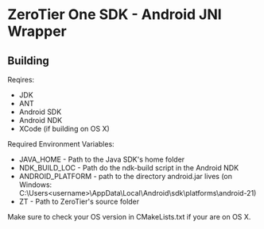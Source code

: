 ZeroTier One SDK - Android JNI Wrapper
=====


Building
-----

Reqires:

* JDK
* ANT
* Android SDK
* Android NDK
* XCode (if building on OS X)

Required Environment Variables:

* JAVA_HOME - Path to the Java SDK's home folder
* NDK\_BUILD\_LOC - Path do the ndk-build script in the Android NDK
* ANDROID\_PLATFORM - path to the directory android.jar lives (on Windows: C:\Users\<username>\AppData\Local\Android\sdk\platforms\android-21)
* ZT - Path to ZeroTier's source folder

Make sure to check your OS version in CMakeLists.txt if your are on OS X.
